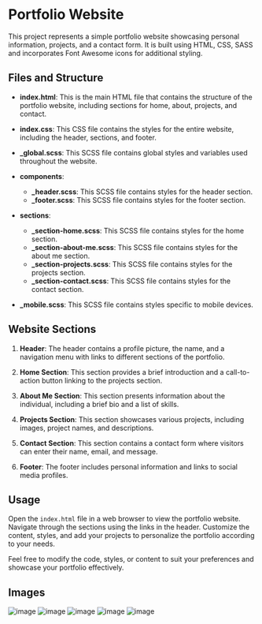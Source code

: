 
# Portfolio Website

This project represents a simple portfolio website showcasing personal information, projects, and a contact form. It is built using HTML, CSS, SASS and incorporates Font Awesome icons for additional styling.

## Files and Structure

- **index.html**: This is the main HTML file that contains the structure of the portfolio website, including sections for home, about, projects, and contact.

- **index.css**: This CSS file contains the styles for the entire website, including the header, sections, and footer.

- **_global.scss**: This SCSS file contains global styles and variables used throughout the website.

- **components**:
  - **_header.scss**: This SCSS file contains styles for the header section.
  - **_footer.scss**: This SCSS file contains styles for the footer section.

- **sections**:
  - **_section-home.scss**: This SCSS file contains styles for the home section.
  - **_section-about-me.scss**: This SCSS file contains styles for the about me section.
  - **_section-projects.scss**: This SCSS file contains styles for the projects section.
  - **_section-contact.scss**: This SCSS file contains styles for the contact section.

- **_mobile.scss**: This SCSS file contains styles specific to mobile devices.

## Website Sections

1. **Header**: The header contains a profile picture, the name, and a navigation menu with links to different sections of the portfolio.

2. **Home Section**: This section provides a brief introduction and a call-to-action button linking to the projects section.

3. **About Me Section**: This section presents information about the individual, including a brief bio and a list of skills.

4. **Projects Section**: This section showcases various projects, including images, project names, and descriptions.

5. **Contact Section**: This section contains a contact form where visitors can enter their name, email, and message.

6. **Footer**: The footer includes personal information and links to social media profiles.

## Usage

Open the `index.html` file in a web browser to view the portfolio website. Navigate through the sections using the links in the header. Customize the content, styles, and add your projects to personalize the portfolio according to your needs.

Feel free to modify the code, styles, or content to suit your preferences and showcase your portfolio effectively.

## Images

![image](https://github.com/emessonSilva/Portfolio_SASS/assets/140443316/244f3693-b349-41d9-89ce-25614b8b3b39)
![image](https://github.com/emessonSilva/Portfolio_SASS/assets/140443316/b1173cc9-1e12-4afe-bfb4-9d2137ff1083)
![image](https://github.com/emessonSilva/Portfolio_SASS/assets/140443316/a78fc44f-ff29-45c3-b897-26f2a8b27f31)
![image](https://github.com/emessonSilva/Portfolio_SASS/assets/140443316/363b4c4e-a961-4963-a241-7e9fbb2889aa)
![image](https://github.com/emessonSilva/Portfolio_SASS/assets/140443316/aae53a3b-2a08-4bac-9f6b-15590a388d2f)





